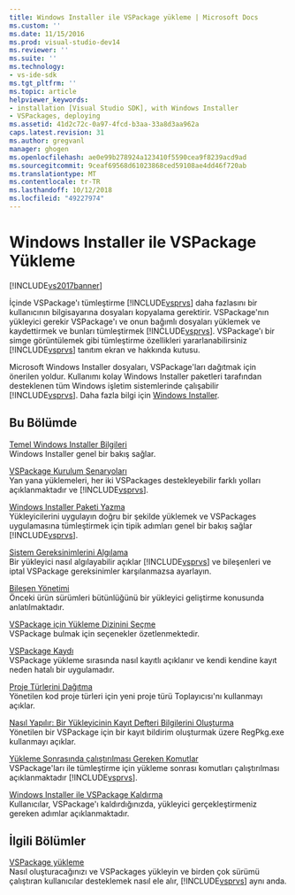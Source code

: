 ```yaml
---
title: Windows Installer ile VSPackage yükleme | Microsoft Docs
ms.custom: ''
ms.date: 11/15/2016
ms.prod: visual-studio-dev14
ms.reviewer: ''
ms.suite: ''
ms.technology:
- vs-ide-sdk
ms.tgt_pltfrm: ''
ms.topic: article
helpviewer_keywords:
- installation [Visual Studio SDK], with Windows Installer
- VSPackages, deploying
ms.assetid: 41d2c72c-0a97-4fcd-b3aa-33a8d3aa962a
caps.latest.revision: 31
ms.author: gregvanl
manager: ghogen
ms.openlocfilehash: ae0e99b278924a123410f5590cea9f8239acd9ad
ms.sourcegitcommit: 9ceaf69568d61023868ced59108ae4dd46f720ab
ms.translationtype: MT
ms.contentlocale: tr-TR
ms.lasthandoff: 10/12/2018
ms.locfileid: "49227974"
---
```

# <a name="installing-vspackages-with-windows-installer"></a>Windows Installer ile VSPackage Yükleme
[!INCLUDE[vs2017banner](../../includes/vs2017banner.md)]

İçinde VSPackage'ı tümleştirme [!INCLUDE[vsprvs](../../includes/vsprvs-md.md)] daha fazlasını bir kullanıcının bilgisayarına dosyaları kopyalama gerektirir. VSPackage'nın yükleyici gerekir VSPackage'ı ve onun bağımlı dosyaları yüklemek ve kaydettirmek ve bunları tümleştirmek [!INCLUDE[vsprvs](../../includes/vsprvs-md.md)]. VSPackage'ı bir simge görüntülemek gibi tümleştirme özellikleri yararlanabilirsiniz [!INCLUDE[vsprvs](../../includes/vsprvs-md.md)] tanıtım ekran ve hakkında kutusu.  
  
 Microsoft Windows Installer dosyaları, VSPackage'ları dağıtmak için önerilen yoldur. Kullanımı kolay Windows Installer paketleri tarafından desteklenen tüm Windows işletim sistemlerinde çalışabilir [!INCLUDE[vsprvs](../../includes/vsprvs-md.md)]. Daha fazla bilgi için [Windows Installer](http://msdn.microsoft.com/en-us/121be21b-b916-43e2-8f10-8b080516d2a0).  
  
## <a name="in-this-section"></a>Bu Bölümde  
 [Temel Windows Installer Bilgileri](../../extensibility/internals/windows-installer-basics.md)  
 Windows Installer genel bir bakış sağlar.  
  
 [VSPackage Kurulum Senaryoları](../../extensibility/internals/vspackage-setup-scenarios.md)  
 Yan yana yüklemeleri, her iki VSPackages destekleyebilir farklı yolları açıklanmaktadır ve [!INCLUDE[vsprvs](../../includes/vsprvs-md.md)].  
  
 [Windows Installer Paketi Yazma](../../extensibility/internals/authoring-a-windows-installer-package.md)  
 Yükleyicilerini uygulayın doğru bir şekilde yüklemek ve VSPackages uygulamasına tümleştirmek için tipik adımları genel bir bakış sağlar [!INCLUDE[vsprvs](../../includes/vsprvs-md.md)].  
  
 [Sistem Gereksinimlerini Algılama](../../extensibility/internals/detecting-system-requirements.md)  
 Bir yükleyici nasıl algılayabilir açıklar [!INCLUDE[vsprvs](../../includes/vsprvs-md.md)] ve bileşenleri ve iptal VSPackage gereksinimler karşılanmazsa ayarlayın.  
  
 [Bileşen Yönetimi](../../extensibility/internals/component-management.md)  
 Önceki ürün sürümleri bütünlüğünü bir yükleyici geliştirme konusunda anlatılmaktadır.  
  
 [VSPackage için Yükleme Dizinini Seçme](../../extensibility/internals/choosing-the-installation-directory-for-a-vspackage.md)  
 VSPackage bulmak için seçenekler özetlenmektedir.  
  
 [VSPackage Kaydı](../../extensibility/internals/vspackage-registration.md)  
 VSPackage yükleme sırasında nasıl kayıtlı açıklanır ve kendi kendine kayıt neden hatalı bir uygulamadır.  
  
 [Proje Türlerini Dağıtma](../../extensibility/internals/deploying-project-types.md)  
 Yönetilen kod proje türleri için yeni proje türü Toplayıcısı'nı kullanmayı açıklar.  
  
 [Nasıl Yapılır: Bir Yükleyicinin Kayıt Defteri Bilgilerini Oluşturma](../../extensibility/internals/how-to-generate-registry-information-for-an-installer.md)  
 Yönetilen bir VSPackage için bir kayıt bildirim oluşturmak üzere RegPkg.exe kullanmayı açıklar.  
  
 [Yükleme Sonrasında çalıştırılması Gereken Komutlar](../../extensibility/internals/commands-that-must-be-run-after-installation.md)  
 VSPackage'ları ile tümleştirme için yükleme sonrası komutları çalıştırılması açıklanmaktadır [!INCLUDE[vsprvs](../../includes/vsprvs-md.md)].  
  
 [Windows Installer ile VSPackage Kaldırma](../../extensibility/internals/uninstalling-a-vspackage-with-windows-installer.md)  
 Kullanıcılar, VSPackage'ı kaldırdığınızda, yükleyici gerçekleştirmeniz gereken adımlar açıklanmaktadır.  
  
## <a name="related-sections"></a>İlgili Bölümler  
 [VSPackage yükleme](../../misc/installing-vspackages.md)  
 Nasıl oluşturacağınızı ve VSPackages yükleyin ve birden çok sürümü çalıştıran kullanıcılar desteklemek nasıl ele alır, [!INCLUDE[vsprvs](../../includes/vsprvs-md.md)] aynı anda.

